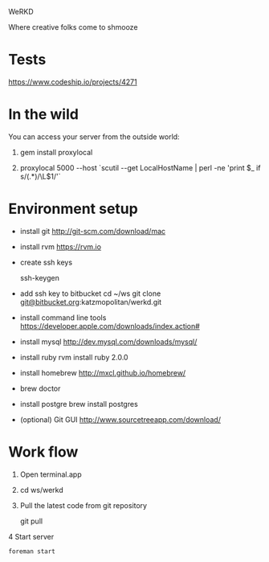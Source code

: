 WeRKD

Where creative folks come to shmooze

# Tests

https://www.codeship.io/projects/4271

# In the wild

You can access your server from the outside world:

1. gem install proxylocal

2. proxylocal 5000 --host \`scutil --get LocalHostName | perl -ne 'print $_ if s/(.*)/\L$1/'\`

# Environment setup

- install git http://git-scm.com/download/mac
- install rvm https://rvm.io
- create ssh keys
	
	ssh-keygen
	
- add ssh key to bitbucket
	cd ~/ws
	git clone git@bitbucket.org:katzmopolitan/werkd.git

- install command line tools https://developer.apple.com/downloads/index.action#
- install mysql http://dev.mysql.com/downloads/mysql/
- install ruby 
	rvm install ruby 2.0.0
- install homebrew http://mxcl.github.io/homebrew/
- brew doctor
- install postgre 
	brew install postgres
- (optional) Git GUI http://www.sourcetreeapp.com/download/

# Work flow

1. Open terminal.app
2. cd ws/werkd
3. Pull the latest code from git repository

	git pull

4 Start server

	foreman start

